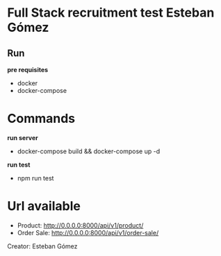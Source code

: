 # Full Stack recruitment test Esteban Gómez

## Run

**pre requisites**

- docker
- docker-compose

# Commands

**run server**

- docker-compose build && docker-compose up -d

**run test**

- npm run test

# Url available

- Product: http://0.0.0.0:8000/api/v1/product/
- Order Sale: http://0.0.0.0:8000/api/v1/order-sale/

Creator: Esteban Gómez
